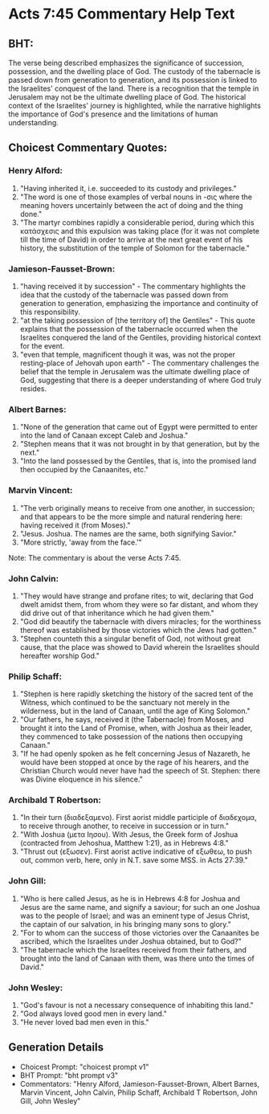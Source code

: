 # Acts 7:45 Commentary Help Text

## BHT:
The verse being described emphasizes the significance of succession, possession, and the dwelling place of God. The custody of the tabernacle is passed down from generation to generation, and its possession is linked to the Israelites' conquest of the land. There is a recognition that the temple in Jerusalem may not be the ultimate dwelling place of God. The historical context of the Israelites' journey is highlighted, while the narrative highlights the importance of God's presence and the limitations of human understanding.

## Choicest Commentary Quotes:
### Henry Alford:
1. "Having inherited it, i.e. succeeded to its custody and privileges."
2. "The word is one of those examples of verbal nouns in -σις where the meaning hovers uncertainly between the act of doing and the thing done."
3. "The martyr combines rapidly a considerable period, during which this κατάσχεσις and this expulsion was taking place (for it was not complete till the time of David) in order to arrive at the next great event of his history, the substitution of the temple of Solomon for the tabernacle."

### Jamieson-Fausset-Brown:
1. "having received it by succession" - The commentary highlights the idea that the custody of the tabernacle was passed down from generation to generation, emphasizing the importance and continuity of this responsibility.
2. "at the taking possession of [the territory of] the Gentiles" - This quote explains that the possession of the tabernacle occurred when the Israelites conquered the land of the Gentiles, providing historical context for the event.
3. "even that temple, magnificent though it was, was not the proper resting-place of Jehovah upon earth" - The commentary challenges the belief that the temple in Jerusalem was the ultimate dwelling place of God, suggesting that there is a deeper understanding of where God truly resides.

### Albert Barnes:
1. "None of the generation that came out of Egypt were permitted to enter into the land of Canaan except Caleb and Joshua."
2. "Stephen means that it was not brought in by that generation, but by the next."
3. "Into the land possessed by the Gentiles, that is, into the promised land then occupied by the Canaanites, etc."

### Marvin Vincent:
1. "The verb originally means to receive from one another, in succession; and that appears to be the more simple and natural rendering here: having received it (from Moses)." 
2. "Jesus. Joshua. The names are the same, both signifying Savior."
3. "More strictly, 'away from the face.'"

Note: The commentary is about the verse Acts 7:45.

### John Calvin:
1. "They would have strange and profane rites; to wit, declaring that God dwelt amidst them, from whom they were so far distant, and whom they did drive out of that inheritance which he had given them."
2. "God did beautify the tabernacle with divers miracles; for the worthiness thereof was established by those victories which the Jews had gotten."
3. "Stephen counteth this a singular benefit of God, not without great cause, that the place was showed to David wherein the Israelites should hereafter worship God."

### Philip Schaff:
1. "Stephen is here rapidly sketching the history of the sacred tent of the Witness, which continued to be the sanctuary not merely in the wilderness, but in the land of Canaan, until the age of King Solomon."
2. "Our fathers, he says, received it (the Tabernacle) from Moses, and brought it into the Land of Promise, when, with Joshua as their leader, they commenced to take possession of the nations then occupying Canaan."
3. "If he had openly spoken as he felt concerning Jesus of Nazareth, he would have been stopped at once by the rage of his hearers, and the Christian Church would never have had the speech of St. Stephen: there was Divine eloquence in his silence."

### Archibald T Robertson:
1. "In their turn (διαδεξαμενο). First aorist middle participle of διαδεχομα, to receive through another, to receive in succession or in turn." 
2. "With Joshua (μετα Ιησου). With Jesus, the Greek form of Joshua (contracted from Jehoshua, Matthew 1:21), as in Hebrews 4:8." 
3. "Thrust out (εξωσεν). First aorist active indicative of εξωθεω, to push out, common verb, here, only in N.T. save some MSS. in Acts 27:39."

### John Gill:
1. "Who is here called Jesus, as he is in Hebrews 4:8 for Joshua and Jesus are the same name, and signify a saviour; for such an one Joshua was to the people of Israel; and was an eminent type of Jesus Christ, the captain of our salvation, in his bringing many sons to glory."
2. "For to whom can the success of those victories over the Canaanites be ascribed, which the Israelites under Joshua obtained, but to God?"
3. "The tabernacle which the Israelites received from their fathers, and brought into the land of Canaan with them, was there unto the times of David."

### John Wesley:
1. "God's favour is not a necessary consequence of inhabiting this land."
2. "God always loved good men in every land."
3. "He never loved bad men even in this."


## Generation Details
- Choicest Prompt: "choicest prompt v1"
- BHT Prompt: "bht prompt v3"
- Commentators: "Henry Alford, Jamieson-Fausset-Brown, Albert Barnes, Marvin Vincent, John Calvin, Philip Schaff, Archibald T Robertson, John Gill, John Wesley"
